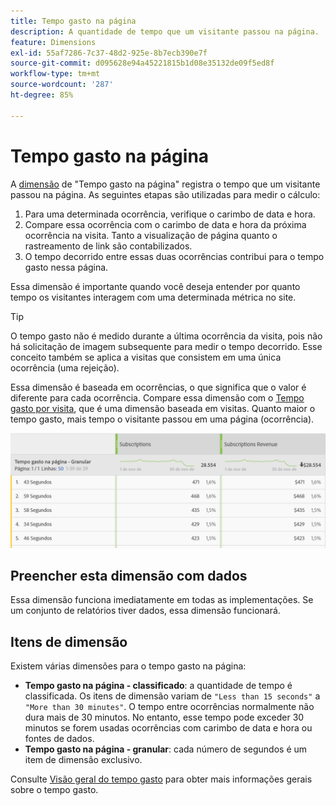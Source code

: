 ```yaml
---
title: Tempo gasto na página
description: A quantidade de tempo que um visitante passou na página.
feature: Dimensions
exl-id: 55af7286-7c37-48d2-925e-8b7ecb390e7f
source-git-commit: d095628e94a45221815b1d08e35132de09f5ed8f
workflow-type: tm+mt
source-wordcount: '287'
ht-degree: 85%

---
```


# Tempo gasto na página

A [dimensão](overview.md) de &quot;Tempo gasto na página&quot; registra o tempo que um visitante passou na página. As seguintes etapas são utilizadas para medir o cálculo:

1. Para uma determinada ocorrência, verifique o carimbo de data e hora.
2. Compare essa ocorrência com o carimbo de data e hora da próxima ocorrência na visita. Tanto a visualização de página quanto o rastreamento de link são contabilizados.
3. O tempo decorrido entre essas duas ocorrências contribui para o tempo gasto nessa página.

Essa dimensão é importante quando você deseja entender por quanto tempo os visitantes interagem com uma determinada métrica no site.

>[!TIP]
>
>O tempo gasto não é medido durante a última ocorrência da visita, pois não há solicitação de imagem subsequente para medir o tempo decorrido. Esse conceito também se aplica a visitas que consistem em uma única ocorrência (uma rejeição).

Essa dimensão é baseada em ocorrências, o que significa que o valor é diferente para cada ocorrência. Compare essa dimensão com o [Tempo gasto por visita](time-spent-per-visit.md), que é uma dimensão baseada em visitas. Quanto maior o tempo gasto, mais tempo o visitante passou em uma página (ocorrência).

![Tempo gasto na página](../metrics/assets/time-spent2.png)

## Preencher esta dimensão com dados

Essa dimensão funciona imediatamente em todas as implementações. Se um conjunto de relatórios tiver dados, essa dimensão funcionará.

## Itens de dimensão

Existem várias dimensões para o tempo gasto na página:

* **Tempo gasto na página - classificado**: a quantidade de tempo é classificada. Os itens de dimensão variam de `"Less than 15 seconds"` a `"More than 30 minutes"`. O tempo entre ocorrências normalmente não dura mais de 30 minutos. No entanto, esse tempo pode exceder 30 minutos se forem usadas ocorrências com carimbo de data e hora ou fontes de dados.
* **Tempo gasto na página - granular**: cada número de segundos é um item de dimensão exclusivo.

Consulte [Visão geral do tempo gasto](../metrics/time-spent.md) para obter mais informações gerais sobre o tempo gasto.
